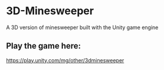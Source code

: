 # 3D-Minesweeper
A 3D version of minesweeper built with the Unity game engine

## Play the game here:
https://play.unity.com/mg/other/3dminesweeper

